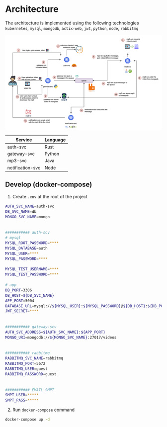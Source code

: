 # Architecture

The architecture is implemented using the following technologies `kubernetes`, `mysql`, `mongodb`, `actix-web`, `jwt`, `python`, `node`, `rabbitmq`

![Summary](./docs/img/arch_summary.png)


| Service            | Language |
|--------------------|----------|
| auth-svc           | Rust     |
| gateway-svc        | Python   |
| mp3-svc            | Java     |
| notification-svc   | Node     |



## Develop (docker-compose)

1. Create `.env` at the root of the project

```sh
AUTH_SVC_NAME=auth-svc
DB_SVC_NAME=db
MONGO_SVC_NAME=mongo


########### auth-scv
# mysql
MYSQL_ROOT_PASSWORD=****
MYSQL_DATABASE=auth
MYSQL_USER=****
MYSQL_PASSWORD=****

MYSQL_TEST_USERNAME=****
MYSQL_TEST_PASSWORD=****

# app
DB_PORT=3306
DB_HOST=${DB_SVC_NAME}
APP_PORT=5004
DATABASE_URL=mysql://${MYSQL_USER}:${MYSQL_PASSWORD}@${DB_HOST}:${DB_PORT}/${MYSQL_DATABASE}
JWT_SECRET=****


########### gateway-scv
AUTH_SVC_ADDRESS=${AUTH_SVC_NAME}:${APP_PORT}
MONGO_URI=mongodb://${MONGO_SVC_NAME}:27017/videos


########### rabbitmq
RABBITMQ_SVC_NAME=rabbitmq
RABBITMQ_PORT=5672
RABBITMQ_USER=guest
RABBITMQ_PASSWORD=guest


########### EMAIL SMPT
SMPT_USER=*****
SMPT_PASS=*****
```


2. Run `docker-compose` command

```sh
docker-compose up -d
```
